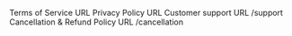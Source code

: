 
Terms of Service URL
Privacy Policy URL
Customer support URL /support
Cancellation & Refund Policy URL /cancellation



